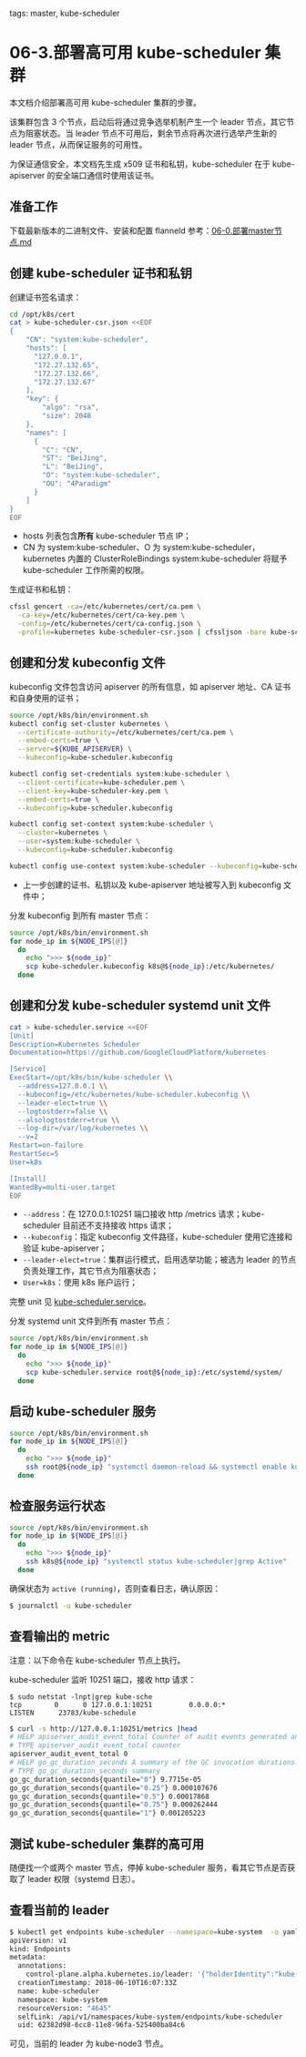 <!-- toc -->

tags: master, kube-scheduler

# 06-3.部署高可用 kube-scheduler 集群

本文档介绍部署高可用 kube-scheduler 集群的步骤。

该集群包含 3 个节点，启动后将通过竞争选举机制产生一个 leader 节点，其它节点为阻塞状态。当 leader 节点不可用后，剩余节点将再次进行选举产生新的 leader 节点，从而保证服务的可用性。

为保证通信安全，本文档先生成 x509 证书和私钥，kube-scheduler 在于 kube-apiserver 的安全端口通信时使用该证书。

## 准备工作

下载最新版本的二进制文件、安装和配置 flanneld 参考：[06-0.部署master节点.md](06-0.部署master节点.md)

## 创建 kube-scheduler 证书和私钥

创建证书签名请求：

``` bash
cd /opt/k8s/cert
cat > kube-scheduler-csr.json <<EOF
{
    "CN": "system:kube-scheduler",
    "hosts": [
      "127.0.0.1",
      "172.27.132.65",
      "172.27.132.66",
      "172.27.132.67"
    ],
    "key": {
        "algo": "rsa",
        "size": 2048
    },
    "names": [
      {
        "C": "CN",
        "ST": "BeiJing",
        "L": "BeiJing",
        "O": "system:kube-scheduler",
        "OU": "4Paradigm"
      }
    ]
}
EOF
```
+ hosts 列表包含**所有** kube-scheduler 节点 IP；
+ CN 为 system:kube-scheduler、O 为 system:kube-scheduler，kubernetes 内置的 ClusterRoleBindings system:kube-scheduler 将赋予 kube-scheduler 工作所需的权限。

生成证书和私钥：

``` bash
cfssl gencert -ca=/etc/kubernetes/cert/ca.pem \
  -ca-key=/etc/kubernetes/cert/ca-key.pem \
  -config=/etc/kubernetes/cert/ca-config.json \
  -profile=kubernetes kube-scheduler-csr.json | cfssljson -bare kube-scheduler
```

## 创建和分发 kubeconfig 文件

kubeconfig 文件包含访问 apiserver 的所有信息，如 apiserver 地址、CA 证书和自身使用的证书；

``` bash
source /opt/k8s/bin/environment.sh
kubectl config set-cluster kubernetes \
  --certificate-authority=/etc/kubernetes/cert/ca.pem \
  --embed-certs=true \
  --server=${KUBE_APISERVER} \
  --kubeconfig=kube-scheduler.kubeconfig

kubectl config set-credentials system:kube-scheduler \
  --client-certificate=kube-scheduler.pem \
  --client-key=kube-scheduler-key.pem \
  --embed-certs=true \
  --kubeconfig=kube-scheduler.kubeconfig

kubectl config set-context system:kube-scheduler \
  --cluster=kubernetes \
  --user=system:kube-scheduler \
  --kubeconfig=kube-scheduler.kubeconfig

kubectl config use-context system:kube-scheduler --kubeconfig=kube-scheduler.kubeconfig
```
+ 上一步创建的证书、私钥以及 kube-apiserver 地址被写入到 kubeconfig 文件中；

分发 kubeconfig 到所有 master 节点：

``` bash
source /opt/k8s/bin/environment.sh
for node_ip in ${NODE_IPS[@]}
  do
    echo ">>> ${node_ip}"
    scp kube-scheduler.kubeconfig k8s@${node_ip}:/etc/kubernetes/
  done
```

## 创建和分发 kube-scheduler systemd unit 文件

``` bash
cat > kube-scheduler.service <<EOF
[Unit]
Description=Kubernetes Scheduler
Documentation=https://github.com/GoogleCloudPlatform/kubernetes

[Service]
ExecStart=/opt/k8s/bin/kube-scheduler \\
  --address=127.0.0.1 \\
  --kubeconfig=/etc/kubernetes/kube-scheduler.kubeconfig \\
  --leader-elect=true \\
  --logtostderr=false \\
  --alsologtostderr=true \\
  --log-dir=/var/log/kubernetes \\
  --v=2
Restart=on-failure
RestartSec=5
User=k8s

[Install]
WantedBy=multi-user.target
EOF
```
+ `--address`：在 127.0.0.1:10251 端口接收 http /metrics 请求；kube-scheduler 目前还不支持接收 https 请求；
+ `--kubeconfig`：指定 kubeconfig 文件路径，kube-scheduler 使用它连接和验证 kube-apiserver；
+ `--leader-elect=true`：集群运行模式，启用选举功能；被选为 leader 的节点负责处理工作，其它节点为阻塞状态；
+ `User=k8s`：使用 k8s 账户运行；

完整 unit 见 [kube-scheduler.service](https://github.com/opsnull/follow-me-install-kubernetes-cluster/blob/master/systemd/kube-scheduler.service)。

分发 systemd unit 文件到所有 master 节点：

``` bash
source /opt/k8s/bin/environment.sh
for node_ip in ${NODE_IPS[@]}
  do
    echo ">>> ${node_ip}"
    scp kube-scheduler.service root@${node_ip}:/etc/systemd/system/
  done
```

## 启动 kube-scheduler 服务

``` bash
source /opt/k8s/bin/environment.sh
for node_ip in ${NODE_IPS[@]}
  do
    echo ">>> ${node_ip}"
    ssh root@${node_ip} "systemctl daemon-reload && systemctl enable kube-scheduler && systemctl start kube-scheduler"
  done
```

## 检查服务运行状态

``` bash
source /opt/k8s/bin/environment.sh
for node_ip in ${NODE_IPS[@]}
  do
    echo ">>> ${node_ip}"
    ssh k8s@${node_ip} "systemctl status kube-scheduler|grep Active"
  done
```

确保状态为 `active (running)`，否则查看日志，确认原因：

``` bash
$ journalctl -u kube-scheduler
```

## 查看输出的 metric

注意：以下命令在 kube-scheduler 节点上执行。

kube-scheduler 监听 10251 端口，接收 http 请求：

```
$ sudo netstat -lnpt|grep kube-sche
tcp        0      0 127.0.0.1:10251         0.0.0.0:*               LISTEN      23783/kube-schedule
```

``` bash
$ curl -s http://127.0.0.1:10251/metrics |head
# HELP apiserver_audit_event_total Counter of audit events generated and sent to the audit backend.
# TYPE apiserver_audit_event_total counter
apiserver_audit_event_total 0
# HELP go_gc_duration_seconds A summary of the GC invocation durations.
# TYPE go_gc_duration_seconds summary
go_gc_duration_seconds{quantile="0"} 9.7715e-05
go_gc_duration_seconds{quantile="0.25"} 0.000107676
go_gc_duration_seconds{quantile="0.5"} 0.00017868
go_gc_duration_seconds{quantile="0.75"} 0.000262444
go_gc_duration_seconds{quantile="1"} 0.001205223
```

## 测试 kube-scheduler 集群的高可用

随便找一个或两个 master 节点，停掉 kube-scheduler 服务，看其它节点是否获取了 leader 权限（systemd 日志）。

## 查看当前的 leader

``` bash
$ kubectl get endpoints kube-scheduler --namespace=kube-system  -o yaml
apiVersion: v1
kind: Endpoints
metadata:
  annotations:
    control-plane.alpha.kubernetes.io/leader: '{"holderIdentity":"kube-node3_61f34593-6cc8-11e8-8af7-5254002f288e","leaseDurationSeconds":15,"acquireTime":"2018-06-10T16:09:56Z","renewTime":"2018-06-10T16:20:54Z","leaderTransitions":1}'
  creationTimestamp: 2018-06-10T16:07:33Z
  name: kube-scheduler
  namespace: kube-system
  resourceVersion: "4645"
  selfLink: /api/v1/namespaces/kube-system/endpoints/kube-scheduler
  uid: 62382d98-6cc8-11e8-96fa-525400ba84c6
```

可见，当前的 leader 为 kube-node3 节点。